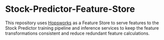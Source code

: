 # Stock-Predictor-Feature-Store

This repository uses [Hopsworks](https://www.hopsworks.ai/) as a Feature Store to serve features to the Stock Predictor training pipeline and inference services to keep the feature transformations consistent and reduce redundant feature calculations.
